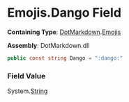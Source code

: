 # Emojis\.Dango Field

**Containing Type**: [DotMarkdown](../../README.md)\.[Emojis](../README.md)

**Assembly**: DotMarkdown\.dll

```csharp
public const string Dango = ":dango:"
```

### Field Value

System\.[String](https://docs.microsoft.com/en-us/dotnet/api/system.string)